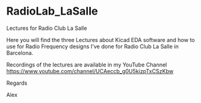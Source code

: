 # RadioLab_LaSalle
Lectures for Radio Club La Salle

Here you will find the three Lectures about Kicad EDA software and how to use
for Radio Frequency designs I've done for Radio Club La Salle in Barcelona.

Recordings of the lectures are available in my YouTube Channel
https://www.youtube.com/channel/UCAeccb_g0U5kizpTxCSzKbw

Regards

Alex
